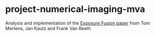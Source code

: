 # project-numerical-imaging-mva

Analysis and implementation of the  [Exposure Fusion paper](http://ntp-0.cs.ucl.ac.uk/staff/j.kautz/publications/exposure_fusion.pdf) from Tom Mertens, Jan Kautz and Frank Van Reeth
